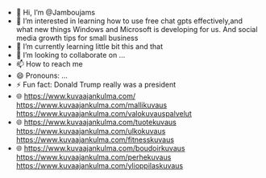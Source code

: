 - 👋 Hi, I’m @Jamboujams
- 👀 I’m interested in learning how to use free chat gpts effectively,and what new things Windows and Microsoft is developing for us. And social media growth tips for small business 
- 🌱 I’m currently learning little bit this and that 
- 💞️ I’m looking to collaborate on ...
- 📫 How to reach me 
- 😄 Pronouns: ...
- ⚡ Fun fact: Donald Trump really was a president 
- 🌐 https://www.kuvaajankulma.com/ https://www.kuvaajankulma.com/mallikuvaus https://www.kuvaajankulma.com/valokuvauspalvelut
- 🌐 https://www.kuvaajankulma.com/tuotekuvaus https://www.kuvaajankulma.com/ulkokuvaus https://www.kuvaajankulma.com/fitnesskuvaus
- 🌐 https://www.kuvaajankulma.com/boudoirkuvaus https://www.kuvaajankulma.com/perhekuvaus https://www.kuvaajankulma.com/ylioppilaskuvaus <!---
Jamboujams/Jamboujams is a ✨ special ✨ repository because its `README.md` (this file) appears on your GitHub profile.
You can click the Preview link to take a look at your changes.
--->
